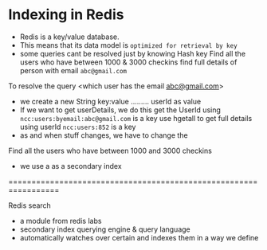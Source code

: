 
# Indexing in Redis
- Redis is a key/value database. 
- This means that its data model is `optimized for retrieval by key`
- some queries cant be resolved just by knowing Hash key
    Find all the users who have between 1000 & 3000 checkins
    find full details of person with email `abc@gmail.com`


To resolve the query <which user has the email abc@gmail.com>
- we create a new String key:value
    <emailId as key> ......... userId as value
- If we want to get userDetails, we do this
    get the UserId using <emailId as key>                                       `ncc:users:byemail:abc@gmail.com` is a key
    use hgetall to get full details using userId                                `ncc:users:852` is a key
- as and when stuff changes, we have to change the 

Find all the users who have between 1000 and 3000 checkins
- we use a <Redis Sorted Set> as a secondary index

================================================================= 

Redis search
- a module from redis labs
- secondary index querying engine & query language
- automatically watches over certain <redis hashes>
    and indexes them in a way we define

